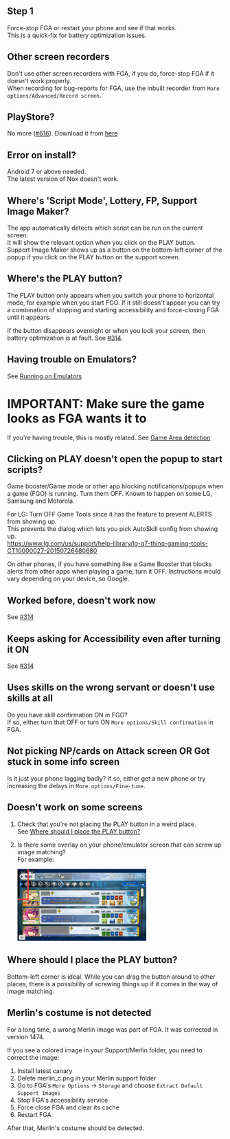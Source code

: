 ## Step 1
Force-stop FGA or restart your phone and see if that works.  
This is a quick-fix for battery optimization issues.

## Other screen recorders
Don't use other screen recorders with FGA, if you do, force-stop FGA if it doesn't work properly.  
When recording for bug-reports for FGA, use the inbuilt recorder from `More options/Advanced/Record screen`.

## PlayStore?
No more ([#616](https://github.com/Fate-Grand-Automata/FGA/issues/616)).
Download it from [here](https://github.com/Fate-Grand-Automata/FGA/releases)

## Error on install?
Android 7 or above needed.  
The latest version of Nox doesn't work.

## Where's 'Script Mode', Lottery, FP, Support Image Maker?
The app automatically detects which script can be run on the current screen.  
It will show the relevant option when you click on the PLAY button.  
Support Image Maker shows up as a button on the bottom-left corner of the popup if you click on the PLAY button on the support screen.

## Where's the PLAY button?
The PLAY button only appears when you switch your phone to horizontal mode, for example when you start FGO. If it still doesn't appear you can try a combination of stopping and starting accessibility and force-closing FGA until it appears.

If the button disappears overnight or when you lock your screen, then battery optimization is at fault. See [#314](https://github.com/Fate-Grand-Automata/FGA/issues/314).

## Having trouble on Emulators?

See [Running on Emulators](Running-on-Emulators)

# IMPORTANT: Make sure the game looks as FGA wants it to

If you're having trouble, this is mostly related.
See [Game Area detection](Game-Area-detection)

## Clicking on PLAY doesn't open the popup to start scripts?
Game booster/Game mode or other app blocking notifications/popups when a game (FGO) is running.
Turn them OFF. Known to happen on some LG, Samsung and Motorola.

For LG:
Turn OFF Game Tools since it has the feature to prevent ALERTS from showing up.  
This prevents the dialog which lets you pick AutoSkill config from showing up.  
https://www.lg.com/us/support/help-library/lg-g7-thinq-gaming-tools-CT10000027-20150726480680

On other phones, if you have something like a Game Booster that blocks alerts from other apps when playing a game, turn it OFF.
Instructions would vary depending on your device, so Google.

## Worked before, doesn't work now

See [#314](https://github.com/Fate-Grand-Automata/FGA/issues/314)

## Keeps asking for Accessibility even after turning it ON

See [#314](https://github.com/Fate-Grand-Automata/FGA/issues/314)

## Uses skills on the wrong servant or doesn't use skills at all

Do you have skill confirmation ON in FGO?  
If so, either turn that OFF or turn ON `More options/Skill confirmation` in FGA.

## Not picking NP/cards on Attack screen OR Got stuck in some info screen

Is it just your phone lagging badly? If so, either get a new phone or try increasing the delays in `More options/Fine-tune`.

## Doesn't work on some screens

1. Check that you're not placing the PLAY button in a weird place.  
   See [Where should I place the PLAY button?](#where-should-i-place-the-play-button)

2. Is there some overlay on your phone/emulator screen that can screw up image matching?  
   For example:
   
   <img src="img/overlay.jpg" width="300">

## Where should I place the PLAY button?

Bottom-left corner is ideal. While you can drag the button around to other places, there is a possibility of screwing things up if it comes in the way of image matching.

## Merlin's costume is not detected

For a long time, a wrong Merlin image was part of FGA. It was corrected in version 1474.

If you see a colored image in your Support/Merlin folder, you need to correct the image:

1. Install latest canary
2. Delete merlin_c.png in your Merlin support folder
3. Go to FGA's `More Options` -> `Storage` and choose `Extract Default Support Images`
4. Stop FGA's accessibility service
5. Force close FGA and clear its cache
6. Restart FGA

After that, Merlin's costume should be detected.
